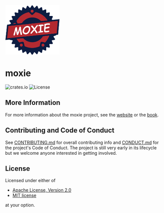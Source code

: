 <img src="assets/logo.png" alt="moxie logo" width="175"/>

# moxie

![crates.io](https://img.shields.io/crates/v/moxie)
![License](https://img.shields.io/crates/l/moxie.svg)

## More Information

For more information about the moxie project, see the [website](https://moxie.rs) or the
[book](https://moxie.rs/book/pkg/index.html).

## Contributing and Code of Conduct

See [CONTRIBUTING.md](CONTRIBUTING.md) for overall contributing info and [CONDUCT.md](CODE_OF_CONDUCT.md)
for the project's Code of Conduct. The project is still very early in its lifecycle but we welcome
anyone interested in getting involved.

## License

Licensed under either of

  * [Apache License, Version 2.0](LICENSE-APACHE)
  * [MIT license](LICENSE-MIT)

at your option.

